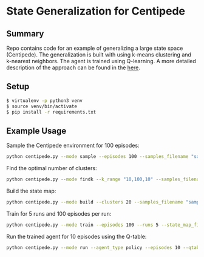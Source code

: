 # State Generalization for Centipede

## Summary

Repo contains code for an example of generalizing a large state space (Centipede). The generalization is built with using k-means clustering and k-nearest neighbors. The agent is trained using Q-learning. A more detailed description of the approach can be found in the [here]([report.pdf](https://jwplatta.github.io/machine-learning/reinforcement-learning/2023/06/19/generalizing-centipede-game-states-for-reinforcement-learning.html)).

## Setup

```sh
$ virtualenv -p python3 venv
$ source venv/bin/activate
$ pip install -r requirements.txt
```

## Example Usage

Sample the Centipede environment for 100 episodes:
```sh
python centipede.py --mode sample --episodes 100 --samples_filename "samples.csv"
```

Find the optimal number of clusters:
```sh
python centipede.py --mode findk --k_range "10,100,10" --samples_filename "samples.csv"
```

Build the state map:
```sh
python centipede.py --mode build --clusters 20 --samples_filename "samples.csv" --state_map_filename "state_map.csv"
```

Train for 5 runs and 100 episodes per run:
```sh
python centipede.py --mode train --episodes 100 --runs 5 --state_map_filename "state_map.csv" --qtable_filename "qtable.csv"
```

Run the trained agent for 10 episodes using the Q-table:
```sh
python centipede.py --mode run --agent_type policy --episodes 10 --qtable_filename "qtable.csv"
```